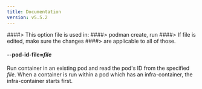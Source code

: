 ```yaml
---
title: Documentation
version: v5.5.2
---
```


####> This option file is used in:
####>   podman create, run
####> If file is edited, make sure the changes
####> are applicable to all of those.
#### **--pod-id-file**=*file*

Run container in an existing pod and read the pod's ID from the specified *file*.
When a container is run within a pod which has an infra-container, the infra-container starts first.
